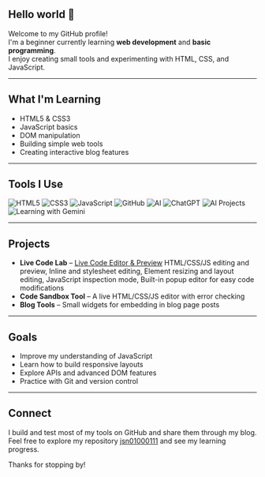## Hello world 👋

Welcome to my GitHub profile!  
I'm a beginner currently learning **web development** and **basic programming**.  
I enjoy creating small tools and experimenting with HTML, CSS, and JavaScript.

---

## What I'm Learning

- HTML5 & CSS3
- JavaScript basics
- DOM manipulation
- Building simple web tools
- Creating interactive blog features

---

## Tools I Use

![HTML5](https://img.shields.io/badge/HTML5-E34F26?style=flat&logo=html5&logoColor=white)
![CSS3](https://img.shields.io/badge/CSS3-1572B6?style=flat&logo=css3&logoColor=white)
![JavaScript](https://img.shields.io/badge/JavaScript-F7DF1E?style=flat&logo=javascript&logoColor=black)
![GitHub](https://img.shields.io/badge/GitHub-181717?style=flat&logo=github&logoColor=white)
![AI](https://img.shields.io/badge/Exploring-AI_&_ChatGPT-6E57E0?style=flat&logo=openai&logoColor=white)
![ChatGPT](https://img.shields.io/badge/Powered_by-ChatGPT-10a37f?style=flat&logo=openai&logoColor=white)
![AI Projects](https://img.shields.io/badge/AI-Projects-blueviolet?style=flat)
![Learning with Gemini](https://img.shields.io/badge/Learning_with-Gemini-34A853?style=flat&logo=google&logoColor=white)

---

## Projects

- **Live Code Lab** – [Live Code Editor & Preview](https://jsn01000111.github.io/code-editor/live-editor/) HTML/CSS/JS editing and preview, Inline and stylesheet editing, Element resizing and layout editing, JavaScript inspection mode, Built-in popup editor for easy code modifications   
- **Code Sandbox Tool** – A live HTML/CSS/JS editor with error checking   
- **Blog Tools** – Small widgets for embedding in blog page posts

---

## Goals

- Improve my understanding of JavaScript
- Learn how to build responsive layouts
- Explore APIs and advanced DOM features
- Practice with Git and version control

---

## Connect

I build and test most of my tools on GitHub and share them through my blog.  
Feel free to explore my repository [jsn01000111](https://github.com/jsn01000111/jsn01000111.github.io) and see my learning progress.

Thanks for stopping by!
